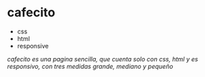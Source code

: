 # cafecito

* css
* html
* responsive

*cafecito es una pagina sencilla, que cuenta solo con css, html y es 
responsivo, con tres medidas grande, mediano y pequeño*
